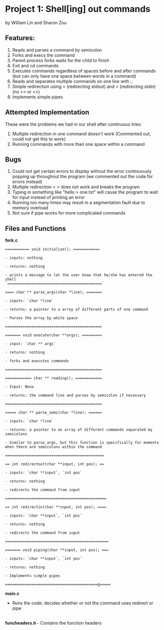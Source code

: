 # Project 1: Shell[ing] out commands
by William Lin and Sharon Zou

## Features:
1. Reads and parses a command by semicolon
2. Forks and execs the command
3. Parent process forks waits for the child to finish
2. Exit and cd commands
3. Executes commands regardless of spaces before and after commands (but can only have one space between words in a command)
3. Reads and separates multiple commands on one line with ;.   
4. Simple redirection using > (redirecting stdout) and < (redirecting stdin) (no >> or <<)
5. Implements simple pipes

## Attempted Implementation
These were the problems we had in our shell after continuous tries:
1. Multiple redirection in one command doesn't work (Commented out, could not get this to work)
2. Running commands with more than one space within a command

## Bugs
1. Could not get certain errors to display without the error continuously popping up throughout the program (we commented out the code for errors instead)
2. Multiple redirection < > does not work and breaks the program
3. Typing in something like "hello > one.txt" will cause the program to wait for input instead of printing an error
4. Running too many times may result in a segmentation fault due to memory overload
5. Not sure if pipe works for more complicated commands

## Files and Functions
<b> fork.c </b>

   `=========== void initialize(); ============`

    - inputs: nothing

    - returns: nothing

    - prints a message to let the user know that he/she has entered the shell
    `===========================================`

   `==== char ** parse_args(char *line); =======`

    - inputs: `char *line`

    - returns: a pointer to a array of different parts of one command

    - Parses the array by white space
   `============================================`

   `======= void execute(char **args); =========`

    - input: `char ** args`

    - returns: nothing

    - forks and executes commands
   `============================================`

   `============ char ** reading(); ============`

    - Input: None

    - returns: the command line and parses by semicolon if necessary
   `============================================`

   `===== char ** parse_semi(char *line); ======`

    - inputs: `char *line`

    - returns: a pointer to an array of different commands separated my semicolons

    - Similar to parse_args, but this function is specifically for moments when there are semicolons within the command
   `=============================================`

   `== int redirectout(char **input, int pos); ==`

    - inputs: `char **input`, `int pos`

    - returns: nothing

    - redirects the command from input
   `==============================================`

   `== int redirectin(char **input, int pos); ====`

    - inputs: `char **input`, `int pos`

    - returns: nothing

    - redirects the command from input
   `===============================================`

   `======= void piping(char **input, int pos); ===`

    - inputs: `char **input`, `int pos`

    - returns: nothing

    - Implements simple pipes
   `==========================================g=====`

<b> main.c </b>
- Runs the code; decides whether or not the command uses redirect or pipe
<br/>
<b> funcheaders.h </b>
- Contains the function headers
<br/>
